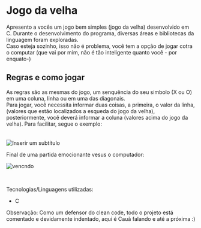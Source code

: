 # Jogo da velha
Apresento a vocês um jogo bem simples (jogo da velha) desenvolvido em C. Durante o desenvolvimento do programa, diversas áreas e bibliotecas da linguagem foram exploradas. <br>
Caso esteja sozinho, isso não é problema, você tem a opção de jogar cotra o computar (que vai por mim, não é tão inteligente quanto você - por enquato-)

## Regras e como jogar
As regras são as mesmas do jogo, um senquência do seu simbolo (X ou O) em uma coluna, linha ou em uma das diagonais. <br> Para jogar, você necessita informar duas coisas,
a primeira, o valor da linha, (valores que estão localizados a esqueda do jogo da velha), posteriormente, você deverá informar a coluna (valores acima do jogo da velha). Para
facilitar, segue o exemplo: <br><br>
<br>
![Inserir um subtítulo](https://github.com/caua-3301/jogo-da-velha/assets/134548536/396a6d4e-e896-4cc1-872e-db6e281a4624)

Final de uma partida emocionante vesus o computador:

![vencndo](https://github.com/caua-3301/jogo-da-velha/assets/134548536/86f87bca-54ef-4e89-9b96-4ebc8675534b)

<br>
<p>Tecnologias/Linguagens utilizadas:</p>

<ul>
  <li>C</li>
</ul>

<p>Observação: Como um defensor do clean code, todo o projeto está comentado e devidamente indentado, aqui é Cauã falando e até a próxima :)</p>

